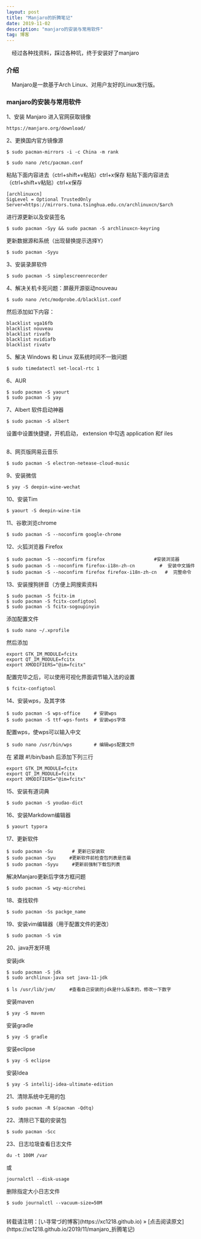 ```yaml
---
layout: post
title: "Manjaro的折腾笔记"
date: 2019-11-02 
description: "manjaro的安装与常用软件"
tag: 博客   
---
```


　经过各种找资料，踩过各种坑，终于安装好了manjaro


### 介绍

 　Manjaro是一款基于Arch Linux、对用户友好的Linux发行版。

### manjaro的安装与常用软件



1、安装 Manjaro  进入官网获取镜像

```     
https://manjaro.org/download/
```    

2、更换国内官方镜像源

```     
$ sudo pacman-mirrors -i -c China -m rank
```   
```   
$ sudo nano /etc/pacman.conf
```

粘贴下面内容进去（ctrl+shift+v粘贴）ctrl+x保存
粘贴下面内容进去（ctrl+shift+v粘贴）ctrl+x保存

```     
[archlinuxcn]
SigLevel = Optional TrustedOnly
Server=https://mirrors.tuna.tsinghua.edu.cn/archlinuxcn/$arch
```

进行源更新以及安装签名

```     
$ sudo pacman -Syy && sudo pacman -S archlinuxcn-keyring
```
更新数据源和系统（出现替换提示选择Y）

```     
$ sudo pacman -Syyu
```

3、安装录屏软件

```     
$ sudo pacman -S simplescreenrecorder
```    

4、解决关机卡死问题：屏蔽开源驱动nouveau

```     
$ sudo nano /etc/modprobe.d/blacklist.conf
```    
然后添加如下内容：
```     
blacklist vga16fb
blacklist nouveau
blacklist rivafb
blacklist nvidiafb
blacklist rivatv
```

5、解决  Windows 和 Linux  双系统时间不一致问题
```     
$ sudo timedatectl set-local-rtc 1
```    

6、AUR

```     
$ sudo pacman -S yaourt
$ sudo pacman -S yay
```    

7、Albert 软件启动神器

```     
$ sudo pacman -S albert
```    
设置中设置快捷键，开机启动，  extension 中勾选  application  和f  iles

```  
```  

8、网页版网易云音乐

```     
$ sudo pacman -S electron-netease-cloud-music
```    

9、安装微信

```     
$ yay -S deepin-wine-wechat
```    

10、安装Tim

```     
$ yaourt -S deepin-wine-tim
```    

11、谷歌浏览chrome

```     
$ sudo pacman -S --noconfirm google-chrome
```    

12、火狐浏览器 Firefox
```    
$ sudo pacman -S --noconfirm firefox                  #安装浏览器  
$ sudo pacman -S --noconfirm firefox-i18n-zh-cn         #  安装中文插件
$ sudo pacman -S --noconfirm firefox firefox-i18n-zh-cn   #  完整命令  

```   

13、安装搜狗拼音（方便上网搜索资料

```     
$ sudo pacman -S fcitx-im 
$ sudo pacman -S fcitx-configtool
$ sudo pacman -S fcitx-sogoupinyin
```    
添加配置文件
```  
$ sudo nano ~/.xprofile
``` 
然后添加
``` 
export GTK_IM_MODULE=fcitx
export QT_IM_MODULE=fcitx
export XMODIFIERS="@im=fcitx"
``` 
配置完毕之后，可以使用可视化界面调节输入法的设置
``` 
$ fcitx-configtool
```

14、安装wps，及其字体

```     
$ sudo pacman -S wps-office     # 安装wps
$ sudo pacman -S ttf-wps-fonts  # 安装wps字体
```    
配置wps，使wps可以输入中文
```   
$ sudo nano /usr/bin/wps        # 编辑wps配置文件
```   
在 紧跟  #!/bin/bash  后添加下列三行
``` 
export GTK_IM_MODULE=fcitx
export QT_IM_MODULE=fcitx
export XMODIFIERS="@im=fcitx"
``` 

15、安装有道词典
``` 
$ sudo pacman -S youdao-dict
```        

16、安装Markdown编辑器

```     
$ yaourt typora
```    

17、更新软件

```     
$ sudo pacman -Su		# 更新已安装软
$ sudo pacman -Syu	   #更新软件前检查包列表是否最
$ sudo pacman -Syyu     #更新前强制下载包列表 
```    
解决Manjaro更新后字体方框问题
```    
$ sudo pacman -S wqy-microhei
```    

18、查找软件
```     
$ sudo pacman -Ss packge_name
```    

19、安装vim编辑器（用于配置文件的更改）

```     
$ sudo pacman -S vim
```    

20、java开发环境

安装jdk
``` 
$ sudo pacman -S jdk
$ sudo archlinux-java set java-11-jdk
```  
```  
$ ls /usr/lib/jvm/     #查看自己安装的jdk是什么版本的，修改一下数字
```  

安装maven
```  
$ yay -S maven
``` 
安装gradle
```
$ yay -S gradle
```
安装eclipse
```
$ yay -S eclipse
```
安装Idea
```
$ yay -S intellij-idea-ultimate-edition
```  

21、清除系统中无用的包
```  
$ sudo pacman -R $(pacman -Qdtq)
```  

22、清除已下载的安装包
```
$ sudo pacman -Scc
```  

23、日志垃圾查看日志文件
```
du -t 100M /var
```
或
```
journalctl --disk-usage
```
删除指定大小日志文件
```
$ sudo journalctl --vacuum-size=50M
```  

<br>
转载请注明：[い寻常づ的博客](https://xc1218.github.io) » [点击阅读原文](https://xc1218.github.io/2019/11/manjaro_折腾笔记)
